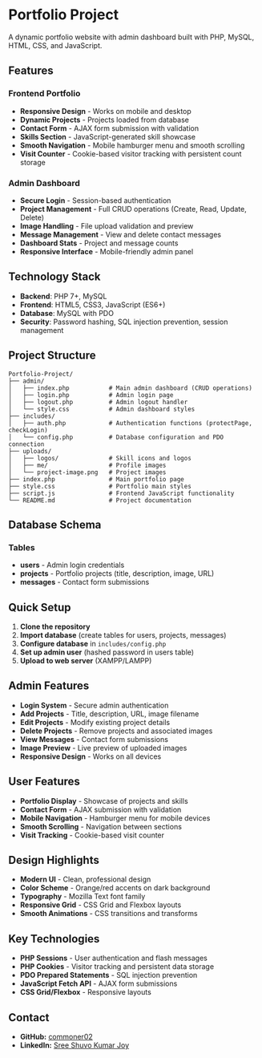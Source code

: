 # Portfolio Project

A dynamic portfolio website with admin dashboard built with PHP, MySQL, HTML, CSS, and JavaScript.<br/>

## Features

### Frontend Portfolio
- **Responsive Design** - Works on mobile and desktop
- **Dynamic Projects** - Projects loaded from database
- **Contact Form** - AJAX form submission with validation
- **Skills Section** - JavaScript-generated skill showcase
- **Smooth Navigation** - Mobile hamburger menu and smooth scrolling
- **Visit Counter** - Cookie-based visitor tracking with persistent count storage

### Admin Dashboard
- **Secure Login** - Session-based authentication
- **Project Management** - Full CRUD operations (Create, Read, Update, Delete)
- **Image Handling** - File upload validation and preview
- **Message Management** - View and delete contact messages
- **Dashboard Stats** - Project and message counts
- **Responsive Interface** - Mobile-friendly admin panel

## Technology Stack

- **Backend**: PHP 7+, MySQL
- **Frontend**: HTML5, CSS3, JavaScript (ES6+)
- **Database**: MySQL with PDO
- **Security**: Password hashing, SQL injection prevention, session management

## Project Structure
```
Portfolio-Project/
├── admin/
│   ├── index.php           # Main admin dashboard (CRUD operations)
│   ├── login.php           # Admin login page
│   ├── logout.php          # Admin logout handler
│   └── style.css           # Admin dashboard styles
├── includes/
│   ├── auth.php            # Authentication functions (protectPage, checkLogin)
│   └── config.php          # Database configuration and PDO connection
├── uploads/
│   ├── logos/              # Skill icons and logos
│   ├── me/                 # Profile images
│   └── project-image.png   # Project images
├── index.php               # Main portfolio page
├── style.css               # Portfolio main styles
├── script.js               # Frontend JavaScript functionality
└── README.md               # Project documentation
```

##  Database Schema

### Tables
- **users** - Admin login credentials
- **projects** - Portfolio projects (title, description, image, URL)
- **messages** - Contact form submissions

## Quick Setup

1. **Clone the repository**
2. **Import database** (create tables for users, projects, messages)
3. **Configure database** in `includes/config.php`
4. **Set up admin user** (hashed password in users table)
5. **Upload to web server** (XAMPP/LAMPP)

## Admin Features

- **Login System** - Secure admin authentication
- **Add Projects** - Title, description, URL, image filename
- **Edit Projects** - Modify existing project details
- **Delete Projects** - Remove projects and associated images
- **View Messages** - Contact form submissions
- **Image Preview** - Live preview of uploaded images
- **Responsive Design** - Works on all devices

## User Features

- **Portfolio Display** - Showcase of projects and skills
- **Contact Form** - AJAX submission with validation
- **Mobile Navigation** - Hamburger menu for mobile devices
- **Smooth Scrolling** - Navigation between sections
- **Visit Tracking** - Cookie-based visit counter

## Design Highlights

- **Modern UI** - Clean, professional design
- **Color Scheme** - Orange/red accents on dark background
- **Typography** - Mozilla Text font family
- **Responsive Grid** - CSS Grid and Flexbox layouts
- **Smooth Animations** - CSS transitions and transforms

## Key Technologies

- **PHP Sessions** - User authentication and flash messages
- **PHP Cookies** - Visitor tracking and persistent data storage
- **PDO Prepared Statements** - SQL injection prevention
- **JavaScript Fetch API** - AJAX form submissions
- **CSS Grid/Flexbox** - Responsive layouts

## Contact
* **GitHub:** [commoner02](https://github.com/commoner02)
* **LinkedIn:** [Sree Shuvo Kumar Joy](https://www.linkedin.com/in/sree-shuvo-kumar-joy-b6a60737a/)
